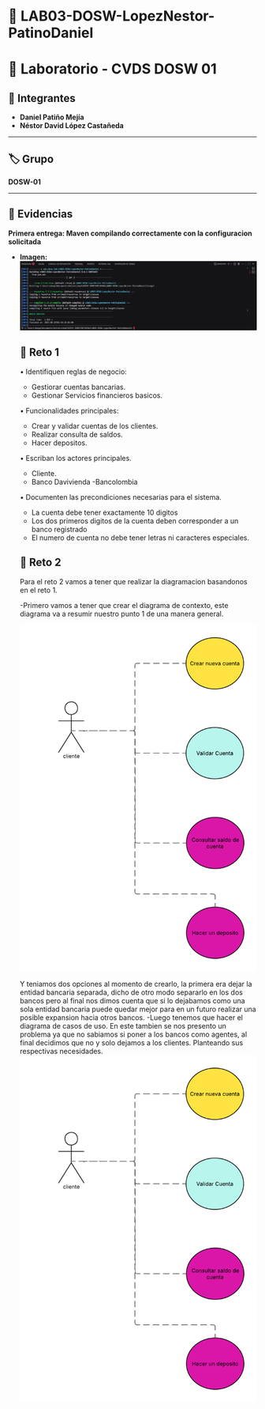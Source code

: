 # 🧩 LAB03-DOSW-LopezNestor-PatinoDaniel
# 📘 Laboratorio - CVDS DOSW 01  

## 👥 Integrantes  
- **Daniel Patiño Mejía**  
- **Néstor David López Castañeda**  

---

## 🏷️ Grupo  
**DOSW-01**  

---

## 📂 Evidencias  

**Primera entrega: Maven compilando correctamente con la configuracion solicitada**
- **Imagen:**  
  ![Caso de prueba](docs/images/capturaInicial.png)


  ## 📂 Reto 1

  •	Identifiquen reglas de negocio:

    - Gestiorar cuentas bancarias.
    - Gestionar Servicios financieros basicos.
    

  •	Funcionalidades principales:

    - Crear y validar cuentas de los clientes.
    - Realizar consulta de saldos.
    - Hacer depositos.

  •	Escriban los actores principales.
    - Cliente.
    - Banco  Davivienda
    -Bancolombia


  •	Documenten las precondiciones necesarias para el sistema.
    - La cuenta debe tener exactamente 10 digitos
    - Los dos primeros digitos de la cuenta deben corresponder a un banco registrado
    - El numero de cuenta no debe tener letras ni caracteres especiales.  
 
 
  ## 📂 Reto 2
    Para el reto 2 vamos a tener que realizar la diagramacion basandonos en el reto 1.

    -Primero vamos a tener que crear el diagrama de contexto, este diagrama va a resumir nuestro punto 1 de una manera general.

    ![alt text](image.png)


    Y teniamos dos opciones al momento de crearlo, la primera era  dejar la entidad bancaria separada, dicho de otro modo separarlo en los dos bancos pero al final nos dimos cuenta que si lo dejabamos como una sola entidad bancaria puede quedar mejor para en un futuro realizar una posible expansion hacia otros bancos.
    -Luego tenemos que hacer el diagrama de casos de uso. En este tambien se nos presento un problema ya que no sabiamos si poner a los bancos como agentes, al final decidimos que no y solo dejamos a los clientes. Planteando sus respectivas necesidades.
    ![alt text](image.png)
    